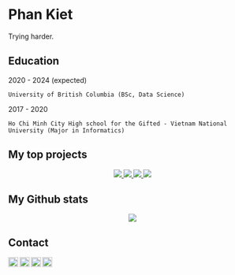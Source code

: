 Phan Kiet
=========

Trying harder.

Education
---------
2020 - 2024 (expected)

	University of British Columbia (BSc, Data Science)

2017 - 2020

	Ho Chi Minh City High school for the Gifted - Vietnam National University (Major in Informatics)

My top projects
---------------
<div align='center'>
<a href="https://github.com/ketphan02/MessMessBotBot">
	<img src='https://github-readme-stats.vercel.app/api/pin/?username=ketphan02&repo=MessMessBotBot&theme=graywhite' />
</a>
<a href="https://github.com/ketphan02/PKcoin-full-version">
	<img src='https://github-readme-stats.vercel.app/api/pin/?username=ketphan02&repo=PKcoin-full-version&theme=graywhite' />
</a>
<a href="https://github.com/ketphan02/chatbot-ubc">
	<img src='https://github-readme-stats.vercel.app/api/pin/?username=ketphan02&repo=chatbot-ubc&theme=graywhite' />
</a>
<a href="https://github.com/ketphan02/bot-nksc">
	<img src='https://github-readme-stats.vercel.app/api/pin/?username=ketphan02&repo=bot-nksc&theme=graywhite' />
</a>
</div>

My Github stats
---------------
<div align='center'>
	<a href="https://github.com/ketphan02">
		<img src='https://github-readme-stats.vercel.app/api?username=ketphan02&?count_private=true&show_icons=true&theme=graywhite' />
	</a>
</div>

Contact
-------
<a href="https://github.com/ketphan02">
	<img width="20" align="left"
		 alt="My GitHub profile"
		 src="https://cdn.jsdelivr.net/npm/simple-icons@v3/icons/github.svg">
</a>

<a href="https://www.linkedin.com/in/ketphan02/">
	<img width="20" align="left"
		 alt="My LinkedIn profile"
		 src="https://cdn.jsdelivr.net/npm/simple-icons@v3/icons/linkedin.svg">
</a>

<a href="mailto:tuankiet.phannguyen@gmail.com">
	<img width="20" align="left"
		 alt="My Gmail"
		 src="https://cdn.jsdelivr.net/npm/simple-icons@v3/icons/gmail.svg">
</a>

<a href="mailto:tuankietvn@outlook.com">
	<img width="20" align="left"
		 alt="My Outlook"
		 src="https://cdn.jsdelivr.net/npm/simple-icons@v3/icons/microsoftoutlook.svg">
</a>
